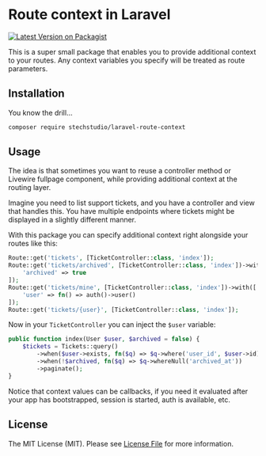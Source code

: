 # Route context in Laravel

[![Latest Version on Packagist](https://img.shields.io/packagist/v/stechstudio/laravel-route-context.svg?style=flat-square)](https://packagist.org/packages/stechstudio/laravel-route-context)

This is a super small package that enables you to provide additional context to your routes. Any context variables you specify will be treated as route parameters.

## Installation

You know the drill...

```bash
composer require stechstudio/laravel-route-context
```

## Usage

The idea is that sometimes you want to reuse a controller method or Livewire fullpage component, while providing additional context at the routing layer.

Imagine you need to list support tickets, and you have a controller and view that handles this. You have multiple endpoints where tickets might be displayed in a slightly different manner.

With this package you can specify additional context right alongside your routes like this:

```php
Route::get('tickets', [TicketController::class, 'index']);
Route::get('tickets/archived', [TicketController::class, 'index'])->with([
    'archived' => true
]);
Route::get('tickets/mine', [TicketController::class, 'index'])->with([
    'user' => fn() => auth()->user()
]);
Route::get('tickets/{user}', [TicketController::class, 'index']);
```

Now in your `TicketController` you can inject the `$user` variable:

```php
public function index(User $user, $archived = false) {
    $tickets = Tickets::query()
        ->when($user->exists, fn($q) => $q->where('user_id', $user->id))
        ->when(!$archived, fn($q) => $q->whereNull('archived_at'))
        ->paginate();
}
```

Notice that context values can be callbacks, if you need it evaluated after your app has bootstrapped, session is started, auth is available, etc.

## License

The MIT License (MIT). Please see [License File](LICENSE.md) for more information.
